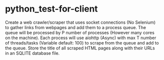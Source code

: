 # python_test-for-client

Create a web crawler/scraper that uses socket connections (No Selenium) to gather links from webpages and add them to a process queue. The queue will be processed by P number of processes (However many cores on the machine). Each process will use aiohttp (Async) with max T number of threads/tasks (Variable default: 100) to scrape from the queue and add to the queue. Store the title of all scraped HTML pages along with their URLs in an SQLITE database file.
